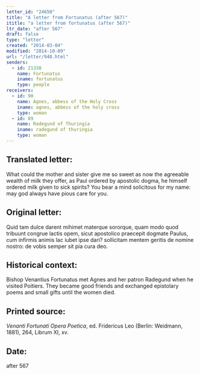 ```yaml
---
letter_id: "24650"
title: "A letter from Fortunatus (after 567)"
ititle: "a letter from fortunatus (after 567)"
ltr_date: "after 567"
draft: false
type: "letter"
created: "2014-03-04"
modified: "2014-10-09"
url: "/letter/948.html"
senders:
  - id: 21338
    name: Fortunatus
    iname: fortunatus
    type: people
receivers:
  - id: 90
    name: Agnes, abbess of the Holy Cross
    iname: agnes, abbess of the holy cross
    type: woman
  - id: 89
    name: Radegund of Thuringia
    iname: radegund of thuringia
    type: woman
---
```

<h2> Translated letter:</h2>What could the mother and sister give me so sweet
as now the agreeable wealth of milk they offer,
as Paul ordered by apostolic dogma,
he himself ordered milk given to sick spirits?
You bear a mind solicitous for my name:
may god always have pious care for you.
<h2 class="mt-4"> Original letter:</h2>Quid tam dulce darent mihimet materque sororque,
quam modo quod tribuunt congrue lactis opem,
sicut apostolico praecepit dogmate Paulus,
cum infirmis animis lac iubet ipse dari?
sollicitam mentem geritis de nomine nostro:
de vobis semper sit pia cura deo.
<h2 class="mt-4"> Historical context:</h2>Bishop Venantius Fortunatus met Agnes and her patron Radegund when he visited Poitiers. They became good friends and exchanged epistolary poems and small gifts until the women died.
<h2 class="mt-4"> Printed source:</h2><p><em>Venanti Fortunati Opera Poetica</em>, ed. Fridericus Leo (Berlin: Weidmann, 1881), 264, Librum XI, xv.</p><h2 class="mt-4"> Date:</h2>after 567